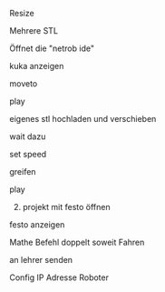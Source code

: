 Resize 

Mehrere STL





Öffnet die "netrob ide"

kuka anzeigen

moveto

play

eigenes stl hochladen und verschieben

wait dazu

set speed

greifen

play





2. projekt mit festo öffnen

festo anzeigen

Mathe Befehl doppelt soweit Fahren 

an lehrer senden 

Config IP Adresse Roboter





